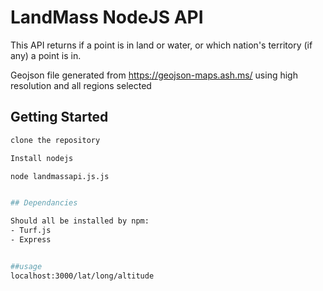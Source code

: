 # LandMass NodeJS API

This API returns if a point is in land or water, or which nation's territory (if any) a point is in. 

Geojson file generated from https://geojson-maps.ash.ms/ using high resolution and all regions selected 

## Getting Started

```bash
clone the repository

Install nodejs

node landmassapi.js.js


## Dependancies 

Should all be installed by npm:
- Turf.js
- Express


##usage
localhost:3000/lat/long/altitude


